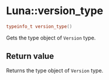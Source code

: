 # Luna::version_type

```c++
typeinfo_t version_type()
```

Gets the type object of `Version` type. 



## Return value
Returns the type object of `Version` type. 

